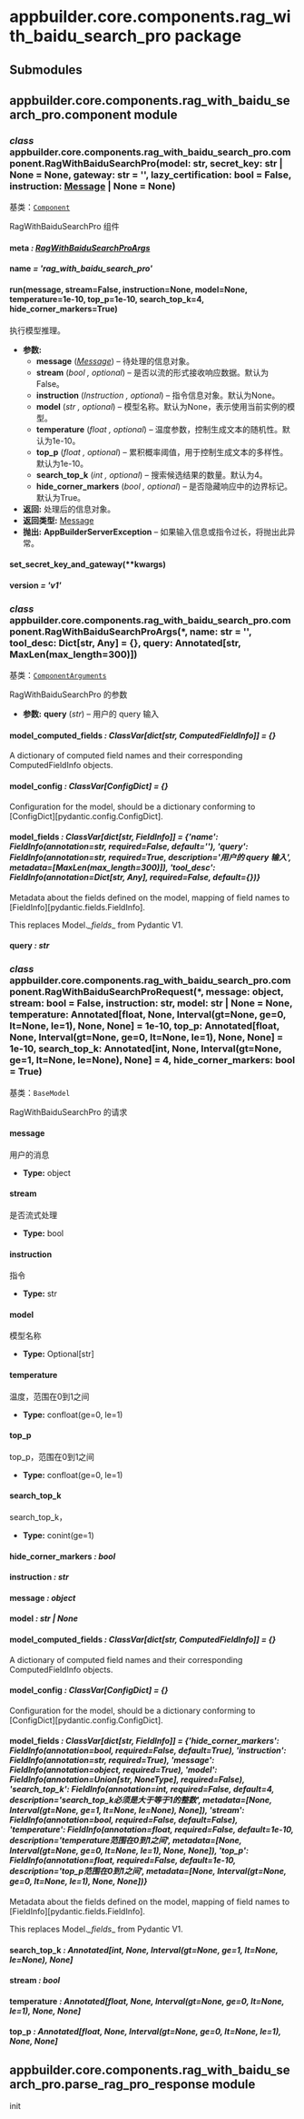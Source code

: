 # appbuilder.core.components.rag_with_baidu_search_pro package

## Submodules

## appbuilder.core.components.rag_with_baidu_search_pro.component module

### *class* appbuilder.core.components.rag_with_baidu_search_pro.component.RagWithBaiduSearchPro(model: str, secret_key: str | None = None, gateway: str = '', lazy_certification: bool = False, instruction: [Message](appbuilder.core.md#appbuilder.core.message.Message) | None = None)

基类：[`Component`](appbuilder.core.md#appbuilder.core.component.Component)

RagWithBaiduSearchPro 组件

#### meta *: [RagWithBaiduSearchProArgs](#appbuilder.core.components.rag_with_baidu_search_pro.component.RagWithBaiduSearchProArgs)*

#### name *= 'rag_with_baidu_search_pro'*

#### run(message, stream=False, instruction=None, model=None, temperature=1e-10, top_p=1e-10, search_top_k=4, hide_corner_markers=True)

执行模型推理。

* **参数:**
  * **message** ([*Message*](appbuilder.core.md#appbuilder.core.message.Message)) – 待处理的信息对象。
  * **stream** (*bool* *,* *optional*) – 是否以流的形式接收响应数据。默认为False。
  * **instruction** (*Instruction* *,* *optional*) – 指令信息对象。默认为None。
  * **model** (*str* *,* *optional*) – 模型名称。默认为None，表示使用当前实例的模型。
  * **temperature** (*float* *,* *optional*) – 温度参数，控制生成文本的随机性。默认为1e-10。
  * **top_p** (*float* *,* *optional*) – 累积概率阈值，用于控制生成文本的多样性。默认为1e-10。
  * **search_top_k** (*int* *,* *optional*) – 搜索候选结果的数量。默认为4。
  * **hide_corner_markers** (*bool* *,* *optional*) – 是否隐藏响应中的边界标记。默认为True。
* **返回:**
  处理后的信息对象。
* **返回类型:**
  [Message](appbuilder.core.md#appbuilder.core.message.Message)
* **抛出:**
  **AppBuilderServerException** – 如果输入信息或指令过长，将抛出此异常。

#### set_secret_key_and_gateway(\*\*kwargs)

#### version *= 'v1'*

### *class* appbuilder.core.components.rag_with_baidu_search_pro.component.RagWithBaiduSearchProArgs(\*, name: str = '', tool_desc: Dict[str, Any] = {}, query: Annotated[str, MaxLen(max_length=300)])

基类：[`ComponentArguments`](appbuilder.core.md#appbuilder.core.component.ComponentArguments)

RagWithBaiduSearchPro 的参数

* **参数:**
  **query** (*str*) – 用户的 query 输入

#### model_computed_fields *: ClassVar[dict[str, ComputedFieldInfo]]* *= {}*

A dictionary of computed field names and their corresponding ComputedFieldInfo objects.

#### model_config *: ClassVar[ConfigDict]* *= {}*

Configuration for the model, should be a dictionary conforming to [ConfigDict][pydantic.config.ConfigDict].

#### model_fields *: ClassVar[dict[str, FieldInfo]]* *= {'name': FieldInfo(annotation=str, required=False, default=''), 'query': FieldInfo(annotation=str, required=True, description='用户的 query 输入', metadata=[MaxLen(max_length=300)]), 'tool_desc': FieldInfo(annotation=Dict[str, Any], required=False, default={})}*

Metadata about the fields defined on the model,
mapping of field names to [FieldInfo][pydantic.fields.FieldInfo].

This replaces Model._\_fields_\_ from Pydantic V1.

#### query *: str*

### *class* appbuilder.core.components.rag_with_baidu_search_pro.component.RagWithBaiduSearchProRequest(\*, message: object, stream: bool = False, instruction: str, model: str | None = None, temperature: Annotated[float, None, Interval(gt=None, ge=0, lt=None, le=1), None, None] = 1e-10, top_p: Annotated[float, None, Interval(gt=None, ge=0, lt=None, le=1), None, None] = 1e-10, search_top_k: Annotated[int, None, Interval(gt=None, ge=1, lt=None, le=None), None] = 4, hide_corner_markers: bool = True)

基类：`BaseModel`

RagWithBaiduSearchPro 的请求

#### message

用户的消息

* **Type:**
  object

#### stream

是否流式处理

* **Type:**
  bool

#### instruction

指令

* **Type:**
  str

#### model

模型名称

* **Type:**
  Optional[str]

#### temperature

温度，范围在0到1之间

* **Type:**
  confloat(ge=0, le=1)

#### top_p

top_p，范围在0到1之间

* **Type:**
  confloat(ge=0, le=1)

#### search_top_k

search_top_k，

* **Type:**
  conint(ge=1)

#### hide_corner_markers *: bool*

#### instruction *: str*

#### message *: object*

#### model *: str | None*

#### model_computed_fields *: ClassVar[dict[str, ComputedFieldInfo]]* *= {}*

A dictionary of computed field names and their corresponding ComputedFieldInfo objects.

#### model_config *: ClassVar[ConfigDict]* *= {}*

Configuration for the model, should be a dictionary conforming to [ConfigDict][pydantic.config.ConfigDict].

#### model_fields *: ClassVar[dict[str, FieldInfo]]* *= {'hide_corner_markers': FieldInfo(annotation=bool, required=False, default=True), 'instruction': FieldInfo(annotation=str, required=True), 'message': FieldInfo(annotation=object, required=True), 'model': FieldInfo(annotation=Union[str, NoneType], required=False), 'search_top_k': FieldInfo(annotation=int, required=False, default=4, description='search_top_k必须是大于等于1的整数', metadata=[None, Interval(gt=None, ge=1, lt=None, le=None), None]), 'stream': FieldInfo(annotation=bool, required=False, default=False), 'temperature': FieldInfo(annotation=float, required=False, default=1e-10, description='temperature范围在0到1之间', metadata=[None, Interval(gt=None, ge=0, lt=None, le=1), None, None]), 'top_p': FieldInfo(annotation=float, required=False, default=1e-10, description='top_p范围在0到1之间', metadata=[None, Interval(gt=None, ge=0, lt=None, le=1), None, None])}*

Metadata about the fields defined on the model,
mapping of field names to [FieldInfo][pydantic.fields.FieldInfo].

This replaces Model._\_fields_\_ from Pydantic V1.

#### search_top_k *: Annotated[int, None, Interval(gt=None, ge=1, lt=None, le=None), None]*

#### stream *: bool*

#### temperature *: Annotated[float, None, Interval(gt=None, ge=0, lt=None, le=1), None, None]*

#### top_p *: Annotated[float, None, Interval(gt=None, ge=0, lt=None, le=1), None, None]*

## appbuilder.core.components.rag_with_baidu_search_pro.parse_rag_pro_response module

init
